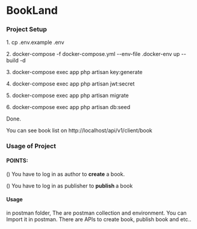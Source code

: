 <h1>BookLand</h1>

<h3>Project Setup </h3>

<p>    1. cp .env.example .env </p>
<p>    2. docker-compose -f docker-compose.yml --env-file .docker-env up --build -d </p>
<p>    3. docker-compose exec app php artisan key:generate </p>
<p>    4. docker-compose exec app php artisan jwt:secret </p>
<p>    5. docker-compose exec app php artisan migrate </p>
<p>    6. docker-compose exec app php artisan db:seed </p>

Done.

You can see book list on http://localhost/api/v1/client/book

<h3>Usage of Project</h3>

<h4> POINTS: </h4>

<p> () You have to log in as author to <b> create</b> a book.</p>
<p> () You have to log in as publisher to <b> publish </b> a book </p>
 
<h4>Usage</h4>

in postman folder, The are postman collection and environment. You can Import it in postman. There are APIs to create book, publish book and etc..
